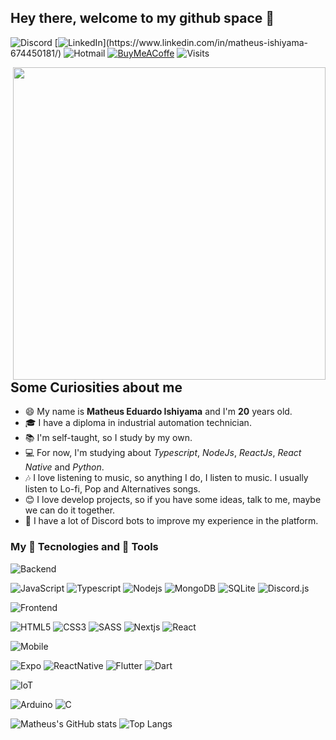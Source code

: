 ## Hey there, welcome to my github space 👋

![Discord](https://img.shields.io/badge/-Bravan%236013-7289da?style=flat-square&logo=Discord&logoColor=white "Bravan#6013")
[![LinkedIn](https://img.shields.io/badge/-Matheus_Ishiyama_%28click_here%29-0a66c2?style=flat-square&logo=Linkedin "https://www.linkedin.com/in/matheus-ishiyama-674450181")](https://www.linkedin.com/in/matheus-ishiyama-674450181/)
![Hotmail](https://img.shields.io/badge/-semrumo3@hotmail.com-0078D4?style=flat-square&logo=microsoft "semrumo3@hotmail.com")
[![BuyMeACoffe](https://img.shields.io/badge/-Buy_me_a_coffe-FFDD00?style=flat-square&logo=buy-me-a-coffee&logoColor=black)](https://www.buymeacoffee.com/MatheusIshiyama)
![Visits](https://visitor-badge.laobi.icu/badge?page_id=MatheusIshiyama.MatheusIshiyama)

<img align="right" src="https://i.pinimg.com/originals/7c/f5/d9/7cf5d95ac563cb1688f99f23019de969.gif" width="500" >

## Some Curiosities about me

- 😄 My name is **Matheus Eduardo Ishiyama** and I'm **20** years old.
- 🎓 I have a diploma in industrial automation technician.
- 📚 I'm self-taught, so I study by my own.
- 💻 For now, I'm studying about _Typescript_, _NodeJs_, _ReactJs_, _React Native_ and _Python_.
- 🎶 I love listening to music, so anything I do, I listen to music. I usually listen to Lo-fi, Pop and Alternatives songs.
- 😊 I love develop projects, so if you have some ideas, talk to me, maybe we can do it together.
- 🤖 I have a lot of Discord bots to improve my experience in the platform.

### My 🚀 Tecnologies and 🧰 Tools

![Backend](https://img.shields.io/badge/⚡_BACKEND_|_🚀_Tecnologies_and_🧰_Tools-black?style=flat-square)

![JavaScript](https://img.shields.io/badge/-JavaScript-F7DF1E?style=flat-square&logo=javascript&logoColor=black "Javascript")
![Typescript](https://img.shields.io/badge/-Typescript-1572B6?style=flat-square&logo=typescript&logoColor=white "Typescript")
![Nodejs](https://img.shields.io/badge/-Nodejs-339933?style=flat-square&logo=Node.js&logoColor=white "Node.js")
![MongoDB](https://img.shields.io/badge/-MongoDB-47A248?style=flat-square&logo=mongodb&logoColor=white "MongoDB")
![SQLite](https://img.shields.io/badge/-SQLite-03BAFC?style=flat-square&logo=sqlite&logoColor=white "SQLite")
![Discord.js](https://img.shields.io/badge/-Discord.js-7289da?style=flat-square&logo=Discord&logoColor=white "Discord.js")

![Frontend](https://img.shields.io/badge/⚡_FRONTEND_|_🚀_Tecnologies_and_🧰_Tools-black?style=flat-square)

![HTML5](https://img.shields.io/badge/-HTML5-E34F26?style=flat-square&logo=html5&logoColor=white "HTML5")
![CSS3](https://img.shields.io/badge/-CSS3-1572B6?style=flat-square&logo=css3 "CSS3")
![SASS](https://img.shields.io/badge/-SASS-BF4080?style=flat-square&logo=sass&logoColor=white "SASS")
![Nextjs](https://img.shields.io/badge/-Nextjs-000000?style=flat-square&logo=next.js&logoColor=white "Next.js")
![React](https://img.shields.io/badge/-React-1572B6?style=flat-square&logo=react&logoColor=white "React")

![Mobile](https://img.shields.io/badge/⚡_MOBILE_|_🚀_Tecnologies_and_🧰_Tools-black?style=flat-square)

![Expo](https://img.shields.io/badge/-Expo-000000?style=flat-square&logo=Expo "Expo")
![ReactNative](https://img.shields.io/badge/-React_Native-1572B6?style=flat-square&logo=react&logoColor=white "React Native")
![Flutter](https://img.shields.io/badge/-Flutter-1572B6?style=flat-square&logo=flutter "Flutter")
![Dart](https://img.shields.io/badge/-Dart-0390fc?style=flat-square&logo=dart "Dart")

![IoT](https://img.shields.io/badge/⚡_IoT_|_🚀_Tecnologies_and_🧰_Tools-black?style=flat-square)

![Arduino](https://img.shields.io/badge/-Arduino-008184?style=flat-square&logo=Arduino&logoColor=white "Arduino")
![C](https://img.shields.io/badge/-Language_C-blue?style=flat-square&logo=C&logoColor=white)

![Matheus's GitHub stats](https://github-readme-stats.vercel.app/api?username=matheusishiyama&count_private&include_all_commits=true&show_icons=true&theme=algolia)
![Top Langs](https://github-readme-stats.vercel.app/api/top-langs/?username=matheusishiyama&hide=TeX&layout=compact&theme=algolia)